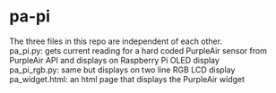 # pa-pi
The three files in this repo are independent of each other.  
pa_pi.py: gets current reading for a hard coded PurpleAir sensor from PurpleAir API and displays on Raspberry Pi OLED display  
pa_pi_rgb.py: same but displays on two line RGB LCD display  
pa_widget.html: an html page that displays the PurpleAir widget  